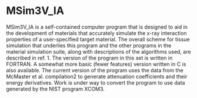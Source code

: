 # MSim3V_IA
MSim3V_IA is a self-contained computer program that is designed to aid in the development of materials that accurately simulate the x-ray interaction properties of a user-specified target material.  The overall scheme for tissue simulation that underlies this program and the other programs in the material simulation suite, along with descriptions of the algorithms used, are described in ref. 1.  The version of the program in this set is written in FORTRAN.  A somewhat more basic (fewer features) version written in C is also available.  The current version of the program uses the data from the McMaster et al. compilation2 to generate attenuation coefficients and their energy derivatives.  Work is under way to convert the program to use data generated by the NIST program XCOM3.
